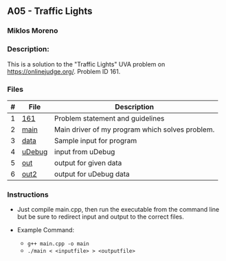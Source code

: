 ## A05 - Traffic Lights
### Miklos Moreno
### Description:

This is a solution to the "Traffic Lights" UVA problem on https://onlinejudge.org/. Problem ID 161.

### Files

|   #   | File                 | Description                                     |
| :---: | -------------------- | ----------------------------------------------- |
|   1   | [161](161.pdf)       | Problem statement and guidelines                |
|   2   | [main](main.cpp)     | Main driver of my program which solves problem. |
|   3   | [data](data.txt)     | Sample input for program                        |
|   4   | [uDebug](uDebug.txt) | input from uDebug                               |
|   5   | [out](out.txt)       | output for given data                           |
|   6   | [out2](out2.txt)     | output for uDebug data                          |

### Instructions

- Just compile main.cpp, then run the executable from the command line but be sure to redirect
input and output to the correct files.

- Example Command:
    - `g++ main.cpp -o main`
    - `./main < <inputfile> > <outputfile>`